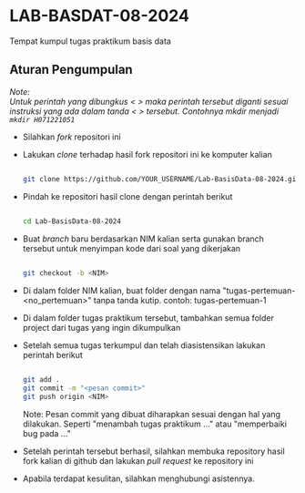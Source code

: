 # LAB-BASDAT-08-2024

Tempat kumpul tugas praktikum basis data

## Aturan Pengumpulan
*Note:*  
_Untuk perintah yang dibungkus < > maka perintah tersebut diganti sesuai instruksi yang ada dalam tanda < > tersebut. Contohnya mkdir <NIM> menjadi `mkdir H071221051`_
- Silahkan *fork* repositori ini
- Lakukan *clone* terhadap hasil fork repositori ini ke komputer kalian

  
   ```sh

   git clone https://github.com/YOUR_USERNAME/Lab-BasisData-08-2024.git

   ```
  
- Pindah ke repositori hasil clone dengan perintah berikut

   ```sh
   
  cd Lab-BasisData-08-2024
   
   ```
- Buat *branch* baru berdasarkan NIM kalian serta gunakan branch tersebut untuk menyimpan kode dari soal yang dikerjakan

  ```sh
   
  git checkout -b <NIM>

  ```
  
- Di dalam folder NIM kalian, buat folder dengan nama "tugas-pertemuan-<no_pertemuan>" tanpa tanda kutip. contoh: tugas-pertemuan-1
- Di dalam folder tugas praktikum tersebut, tambahkan semua folder project dari tugas yang ingin dikumpulkan
- Setelah semua tugas terkumpul dan telah diasistensikan lakukan perintah berikut

  ```sh
  
  git add .
  git commit -m "<pesan commit>"
  git push origin <NIM>

  ```
  
  Note:
  Pesan commit yang dibuat diharapkan sesuai dengan hal yang dilakukan. Seperti "menambah tugas praktikum ..." atau "memperbaiki bug pada ..."
- Setelah perintah tersebut berhasil, silahkan membuka repository hasil fork kalian di github dan lakukan *pull request* ke repository ini
- Apabila terdapat kesulitan, silahkan menghubungi asistennya.
